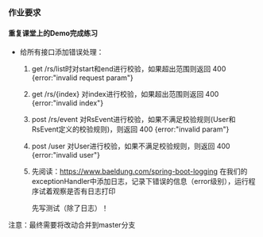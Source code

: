 ### 作业要求

#### 重复课堂上的Demo完成练习
* 给所有接口添加错误处理：
    1. get /rs/list时对start和end进行校验，如果超出范围则返回 400 {error:"invalid request param"}
    
    2. get /rs/{index} 对index进行校验，如果超出范围则返回 400 {error:"invalid index"}
    
    3. post /rs/event 对RsEvent进行校验，如果不满足校验规则(User和RsEvent定义的校验规则)，则返回 400 {error:"invalid param"}
    
    4. post /user 对User进行校验，如果不满足校验规则，则返回 400 {error:"invalid user"}
    
    5. 先阅读：https://www.baeldung.com/spring-boot-logging
       在我们的exceptionHandler中添加日志，记录下错误的信息（error级别），运行程序试着观察是否有日志打印
       
       先写测试（除了日志）！

注意：最终需要将改动合并到master分支 

